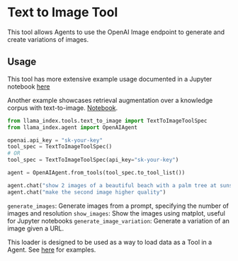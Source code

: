 # Text to Image Tool

This tool allows Agents to use the OpenAI Image endpoint to generate and create variations of images.

## Usage

This tool has more extensive example usage documented in a Jupyter notebook [here](https://github.com/emptycrown/llama-hub/tree/main/llama_hub/tools/notebooks/text_to_image.ipynb)

Another example showcases retrieval augmentation over a knowledge corpus with text-to-image. [Notebook](https://github.com/emptycrown/llama-hub/blob/main/llama_hub/tools/notebooks/text_to_image-pg.ipynb).

```python
from llama_index.tools.text_to_image import TextToImageToolSpec
from llama_index.agent import OpenAIAgent

openai.api_key = "sk-your-key"
tool_spec = TextToImageToolSpec()
# OR
tool_spec = TextToImageToolSpec(api_key="sk-your-key")

agent = OpenAIAgent.from_tools(tool_spec.to_tool_list())

agent.chat("show 2 images of a beautiful beach with a palm tree at sunset")
agent.chat("make the second image higher quality")
```

`generate_images`: Generate images from a prompt, specifying the number of images and resolution
`show_images`: Show the images using matplot, useful for Jupyter notebooks
`generate_image_variation`: Generate a variation of an image given a URL.

This loader is designed to be used as a way to load data as a Tool in a Agent. See [here](https://github.com/emptycrown/llama-hub/tree/main) for examples.
